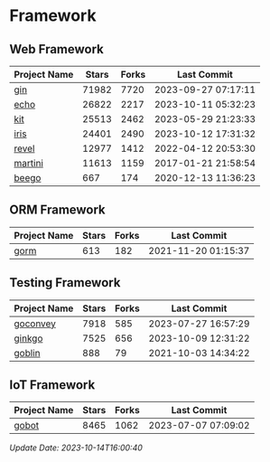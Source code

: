 # Framework

## Web Framework
| Project Name | Stars | Forks | Last Commit |
| ------------ | ----- | ----- | ----------- |
| [gin](https://github.com/gin-gonic/gin) | 71982 | 7720 | 2023-09-27 07:17:11 |
| [echo](https://github.com/labstack/echo) | 26822 | 2217 | 2023-10-11 05:32:23 |
| [kit](https://github.com/go-kit/kit) | 25513 | 2462 | 2023-05-29 21:23:33 |
| [iris](https://github.com/kataras/iris) | 24401 | 2490 | 2023-10-12 17:31:32 |
| [revel](https://github.com/revel/revel) | 12977 | 1412 | 2022-04-12 20:53:30 |
| [martini](https://github.com/go-martini/martini) | 11613 | 1159 | 2017-01-21 21:58:54 |
| [beego](https://github.com/astaxie/beego) | 667 | 174 | 2020-12-13 11:36:23 |

## ORM Framework
| Project Name | Stars | Forks | Last Commit |
| ------------ | ----- | ----- | ----------- |
| [gorm](https://github.com/jinzhu/gorm) | 613 | 182 | 2021-11-20 01:15:37 |

## Testing Framework
| Project Name | Stars | Forks | Last Commit |
| ------------ | ----- | ----- | ----------- |
| [goconvey](https://github.com/smartystreets/goconvey) | 7918 | 585 | 2023-07-27 16:57:29 |
| [ginkgo](https://github.com/onsi/ginkgo) | 7525 | 656 | 2023-10-09 12:31:22 |
| [goblin](https://github.com/franela/goblin) | 888 | 79 | 2021-10-03 14:34:22 |

## IoT Framework
| Project Name | Stars | Forks | Last Commit |
| ------------ | ----- | ----- | ----------- |
| [gobot](https://github.com/hybridgroup/gobot) | 8465 | 1062 | 2023-07-07 07:09:02 |

*Update Date: 2023-10-14T16:00:40*